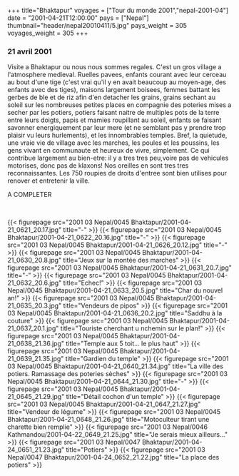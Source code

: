 +++
title="Bhaktapur"
voyages = ["Tour du monde 2001","nepal-2001-04"]
date = "2001-04-21T12:00:00"
pays = ["Nepal"]
thumbnail="header/nepal20010411/5.jpg"
pays_weight = 305
voyages_weight = 305
+++
### 21 avril 2001

 Visite a Bhaktapur ou nous nous sommes regales. C'est un gros village a l'atmosphere 
medieval. Ruelles pavees, enfants courant avec leur cerceau au bout d'une tige 
(c'est vrai qu'il y en avait beaucoup au moyen-age, des enfants avec des tiges), 
maisons largement boisees, femmes battant les gerbes de ble et de riz afin d'en 
detacher les grains, grains sechant au soleil sur les nombreuses petites places 
en compagnie des poteries mises a secher par les potiers, potiers faisant naitre 
de multiples pots de la terre entre leurs doigts, papis et mamies roupillant 
au soleil, enfants se faisant savonner energiquement par leur mere (et ne semblant 
pas y prendre trop plaisir vu leurs hurlements), et les innombrables temples. 
Bref, la quietude, une vraie vie de village avec les marches, les poules et 
les poussins, les gens vivant en communaute et heureux de vivre, simplement. 
Ce qui contribue largement au bien-etre: il y a tres tres peu,voire pas de vehicules 
motorises, donc pas de klaxons! Nos oreilles en sont tres tres reconnaissantes. 
Les 750 roupies de droits d'entree sont bien utilises pour renover et entretenir 
la ville. 

A COMPLETER

&nbsp; 


<div id="TOTO">{{< figurepage src="2001 03 Nepal/0045 Bhaktapur/2001-04-21_0621_20.17.jpg" title="-"  >}}
{{< figurepage src="2001 03 Nepal/0045 Bhaktapur/2001-04-21_0622_20.16.jpg" title="-"  >}}
{{< figurepage src="2001 03 Nepal/0045 Bhaktapur/2001-04-21_0626_20.12.jpg" title="-"  >}}
{{< figurepage src="2001 03 Nepal/0045 Bhaktapur/2001-04-21_0630_20.8.jpg" title="Jeux sur la montée des marches"  >}}
{{< figurepage src="2001 03 Nepal/0045 Bhaktapur/2001-04-21_0631_20.7.jpg" title="-"  >}}
{{< figurepage src="2001 03 Nepal/0045 Bhaktapur/2001-04-21_0632_20.6.jpg" title="Echec!"  >}}
{{< figurepage src="2001 03 Nepal/0045 Bhaktapur/2001-04-21_0633_20.5.jpg" title="Char du nouvel an!"  >}}
{{< figurepage src="2001 03 Nepal/0045 Bhaktapur/2001-04-21_0635_20.3.jpg" title="Vendeurs de pipos"  >}}
{{< figurepage src="2001 03 Nepal/0045 Bhaktapur/2001-04-21_0636_20.2.jpg" title="Saddhu à la couture"  >}}
{{< figurepage src="2001 03 Nepal/0045 Bhaktapur/2001-04-21_0637_20.1.jpg" title="Touriste cherchant u nchemin sur le plan!"  >}}
{{< figurepage src="2001 03 Nepal/0045 Bhaktapur/2001-04-21_0638_21.36.jpg" title="Temple aux 5 toit... le plus haut"  >}}
{{< figurepage src="2001 03 Nepal/0045 Bhaktapur/2001-04-21_0639_21.35.jpg" title="Gardien du temple"  >}}
{{< figurepage src="2001 03 Nepal/0045 Bhaktapur/2001-04-21_0640_21.34.jpg" title="La ville des potiers. Ramassage des poteries sèches"  >}}
{{< figurepage src="2001 03 Nepal/0045 Bhaktapur/2001-04-21_0644_21.30.jpg" title="-"  >}}
{{< figurepage src="2001 03 Nepal/0045 Bhaktapur/2001-04-21_0645_21.29.jpg" title="Détail cochon d'un temple"  >}}
{{< figurepage src="2001 03 Nepal/0045 Bhaktapur/2001-04-21_0647_21.27.jpg" title="Vendeur de légume"  >}}
{{< figurepage src="2001 03 Nepal/0045 Bhaktapur/2001-04-21_0648_21.26.jpg" title="Motoculteur tirant une charette bien remplie"  >}}
{{< figurepage src="2001 03 Nepal/0046 Kathmandou/2001-04-22_0649_21.25.jpg" title="Je serais mieux ailleurs..."  >}}
{{< figurepage src="2001 03 Nepal/0047 Bhaktapur/2001-04-24_0651_21.23.jpg" title="Potiers"  >}}
{{< figurepage src="2001 03 Nepal/0047 Bhaktapur/2001-04-24_0652_21.22.jpg" title="La place des potiers"  >}}
</DIV>

